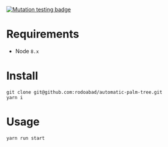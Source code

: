 [![Mutation testing badge](https://badge.stryker-mutator.io/github.com/rodoabad/automatic-palm-tree/master)](https://stryker-mutator.github.io)

# Requirements

- Node `8.x`

# Install

```
git clone git@github.com:rodoabad/automatic-palm-tree.git
yarn i
```

# Usage

```
yarn run start
```
